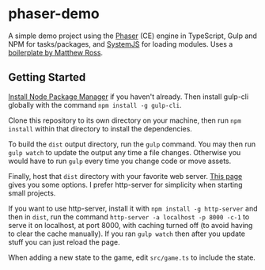 # phaser-demo

A simple demo project using the [Phaser](http://phaser.io) (CE) engine in TypeScript, Gulp and NPM for tasks/packages, and [SystemJS](https://github.com/systemjs/systemjs) for loading modules. Uses a [boilerplate by Matthew Ross](https://github.com/kiswa/phaser-template-tsc).

## Getting Started

[Install Node Package Manager](https://www.npmjs.com/get-npm) if you haven't already. Then install gulp-cli globally with the command `npm install -g gulp-cli`.

Clone this repository to its own directory on your machine, then run `npm install` within that directory to install the dependencies.

To build the `dist` output directory, run the `gulp` command. You may then run `gulp watch` to update the output any time a file changes. Otherwise you would have to run `gulp` every time you change code or move assets.

Finally, host that `dist` directory with your favorite web server. [This page](https://phaser.io/tutorials/getting-started/part2) gives you some options. I prefer http-server for simplicity when starting small projects.

If you want to use http-server, install it with `npm install -g http-server` and then in `dist`, run the command `http-server -a localhost -p 8000 -c-1` to serve it on localhost, at port 8000, with caching turned off (to avoid having to clear the cache manually). If you ran `gulp watch` then after you update stuff you can just reload the page.

When adding a new state to the game, edit `src/game.ts` to include the state.